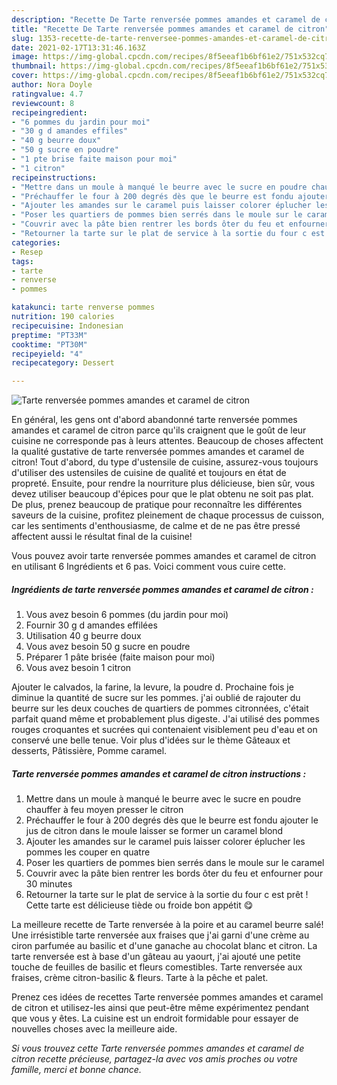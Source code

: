 ```yaml
---
description: "Recette De Tarte renversée pommes amandes et caramel de citron"
title: "Recette De Tarte renversée pommes amandes et caramel de citron"
slug: 1353-recette-de-tarte-renversee-pommes-amandes-et-caramel-de-citron
date: 2021-02-17T13:31:46.163Z
image: https://img-global.cpcdn.com/recipes/8f5eeaf1b6bf61e2/751x532cq70/tarte-renversee-pommes-amandes-et-caramel-de-citron-photo-principale-de-la-recette.jpg
thumbnail: https://img-global.cpcdn.com/recipes/8f5eeaf1b6bf61e2/751x532cq70/tarte-renversee-pommes-amandes-et-caramel-de-citron-photo-principale-de-la-recette.jpg
cover: https://img-global.cpcdn.com/recipes/8f5eeaf1b6bf61e2/751x532cq70/tarte-renversee-pommes-amandes-et-caramel-de-citron-photo-principale-de-la-recette.jpg
author: Nora Doyle
ratingvalue: 4.7
reviewcount: 8
recipeingredient:
- "6 pommes du jardin pour moi"
- "30 g d amandes effiles"
- "40 g beurre doux"
- "50 g sucre en poudre"
- "1 pte brise faite maison pour moi"
- "1 citron"
recipeinstructions:
- "Mettre dans un moule à manqué le beurre avec le sucre en poudre chauffer à feu moyen presser le citron"
- "Préchauffer le four à 200 degrés dès que le beurre est fondu ajouter le jus de citron dans le moule laisser se former un caramel blond"
- "Ajouter les amandes sur le caramel puis laisser colorer éplucher les pommes les couper en quatre"
- "Poser les quartiers de pommes bien serrés dans le moule sur le caramel"
- "Couvrir avec la pâte bien rentrer les bords ôter du feu et enfourner pour 30 minutes"
- "Retourner la tarte sur le plat de service à la sortie du four c est prêt ! Cette tarte est délicieuse tiède ou froide bon appétit 😋"
categories:
- Resep
tags:
- tarte
- renverse
- pommes

katakunci: tarte renverse pommes 
nutrition: 190 calories
recipecuisine: Indonesian
preptime: "PT33M"
cooktime: "PT30M"
recipeyield: "4"
recipecategory: Dessert

---
```



![Tarte renversée pommes amandes et caramel de citron](https://img-global.cpcdn.com/recipes/8f5eeaf1b6bf61e2/751x532cq70/tarte-renversee-pommes-amandes-et-caramel-de-citron-photo-principale-de-la-recette.jpg)

En général, les gens ont d'abord abandonné tarte renversée pommes amandes et caramel de citron parce qu'ils craignent que le goût de leur cuisine ne corresponde pas à leurs attentes. Beaucoup de choses affectent la qualité gustative de tarte renversée pommes amandes et caramel de citron! Tout d'abord, du type d'ustensile de cuisine, assurez-vous toujours d'utiliser des ustensiles de cuisine de qualité et toujours en état de propreté. Ensuite, pour rendre la nourriture plus délicieuse, bien sûr, vous devez utiliser beaucoup d'épices pour que le plat obtenu ne soit pas plat. De plus, prenez beaucoup de pratique pour reconnaître les différentes saveurs de la cuisine, profitez pleinement de chaque processus de cuisson, car les sentiments d'enthousiasme, de calme et de ne pas être pressé affectent aussi le résultat final de la cuisine!

<!--inarticleads1-->

Vous pouvez avoir tarte renversée pommes amandes et caramel de citron en utilisant 6 Ingrédients et 6 pas. Voici comment vous cuire cette.

##### Ingrédients de tarte renversée pommes amandes et caramel de citron :

1. Vous avez besoin 6 pommes (du jardin pour moi)
1. Fournir 30 g d amandes effilées
1. Utilisation 40 g beurre doux
1. Vous avez besoin 50 g sucre en poudre
1. Préparer 1 pâte brisée (faite maison pour moi)
1. Vous avez besoin 1 citron


Ajouter le calvados, la farine, la levure, la poudre d. Prochaine fois je diminue la quantité de sucre sur les pommes. j&#39;ai oublié de rajouter du beurre sur les deux couches de quartiers de pommes citronnées, c&#39;était parfait quand même et probablement plus digeste. J&#39;ai utilisé des pommes rouges croquantes et sucrées qui contenaient visiblement peu d&#39;eau et on conservé une belle tenue. Voir plus d&#39;idées sur le thème Gâteaux et desserts, Pâtissière, Pomme caramel. 

<!--inarticleads2-->

##### Tarte renversée pommes amandes et caramel de citron instructions :

1. Mettre dans un moule à manqué le beurre avec le sucre en poudre chauffer à feu moyen presser le citron
1. Préchauffer le four à 200 degrés dès que le beurre est fondu ajouter le jus de citron dans le moule laisser se former un caramel blond
1. Ajouter les amandes sur le caramel puis laisser colorer éplucher les pommes les couper en quatre
1. Poser les quartiers de pommes bien serrés dans le moule sur le caramel
1. Couvrir avec la pâte bien rentrer les bords ôter du feu et enfourner pour 30 minutes
1. Retourner la tarte sur le plat de service à la sortie du four c est prêt ! Cette tarte est délicieuse tiède ou froide bon appétit 😋


La meilleure recette de Tarte renversée à la poire et au caramel beurre salé! Une irrésistible tarte renversée aux fraises que j&#39;ai garni d&#39;une crème au ciron parfumée au basilic et d&#39;une ganache au chocolat blanc et citron. La tarte renversée est à base d&#39;un gâteau au yaourt, j&#39;ai ajouté une petite touche de feuilles de basilic et fleurs comestibles. Tarte renversée aux fraises, crème citron-basilic &amp; fleurs. Tarte à la pêche et palet. 

<!--inarticleads1-->

<p>
Prenez ces idées de recettes Tarte renversée pommes amandes et caramel de citron et utilisez-les ainsi que peut-être même expérimentez pendant que vous y êtes. La cuisine est un endroit formidable pour essayer de nouvelles choses avec la meilleure aide.
</p>

<p>
<i>Si vous trouvez cette Tarte renversée pommes amandes et caramel de citron recette précieuse, partagez-la avec vos amis proches ou votre famille, merci et bonne chance.</i>
</p>
